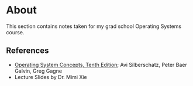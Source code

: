 # About

This section contains notes taken for my grad school Operating Systems course.

## References

* [Operating System Concepts, Tenth Edition](https://www.os-book.com/OS10/index.html); Avi Silberschatz, Peter Baer Galvin, Greg Gagne
* Lecture Slides by Dr. Mimi Xie
